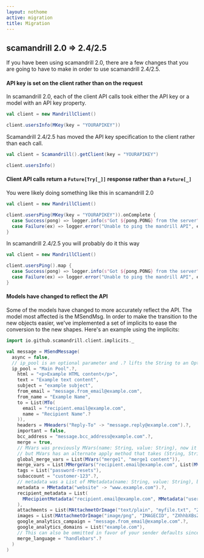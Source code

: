```yaml
---
layout: nothome
active: migration
title: Migration
---
```


## scamandrill 2.0 ⇒ 2.4/2.5

If you have been using scamandrill 2.0, there are a few changes that you are going to have to make in order to use scamandrill 2.4/2.5.

#### API key is set on the client rather than on the request
In scamandrill 2.0, each of the client API calls took either the API key or a model with an API key property.

~~~ scala
val client = new MandrillClient()

client.usersInfo(MKey(key = "YOURAPIKEY"))
~~~

Scamandrill 2.4/2.5 has moved the API key specification to the client rather than each call.

~~~ scala
val client = Scamandrill().getClient(key = "YOURAPIKEY")

client.usersInfo()
~~~

#### Client API calls return a `Future[Try[_]]` response rather than a `Future[_]`

You were likely doing something like this in scamandrill 2.0

~~~ scala
val client = new MandrillClient()

client.usersPing(MKey(key = "YOURAPIKEY")).onComplete {
  case Success(pong) => logger.info(s"Got ${pong.PONG} from the server")
  case Failure(ex) => logger.error("Unable to ping the mandrill API", ex)
}
~~~


In scamandrill 2.4/2.5 you will probably do it this way

~~~ scala
val client = new MandrillClient()

client.usersPing().map {
  case Success(pong) => logger.info(s"Got ${pong.PONG} from the server")
  case Failure(ex) => logger.error("Unable to ping the mandrill API", ex)
}
~~~



#### Models have changed to reflect the API
Some of the models have changed to more accurately reflect the API. The model most affected is the MSendMsg.
In order to make the transition to the new objects easier, we've implemented a set of implicits to ease the conversion to the new shapes.
Here's an example using the implicits:

~~~ scala
import io.github.scamandrill.client.implicits._

val message = MSendMessage(
  async = false,
  // ip_pool is an optional parameter and .? lifts the String to an Option[String]
  ip_pool = "Main Pool".?, 
    html = "<p>Example HTML content</p>",
    text = "Example text content",
    subject = "example subject",
    from_email = "message.from_email@example.com",
    from_name = "Example Name",
    to = List(MTo(
      email = "recipient.email@example.com",
      name = "Recipient Name".?
    )),
    headers = MHeaders("Reply-To" -> "message.reply@example.com").?,
    important = false,
    bcc_address = "message.bcc_address@example.com".?,
    merge = true,
    // MVars was previously MVars(name: String, value: String), now it's MVars(name: String, value: JsValue)
    // but MVars has an alternate apply method that takes (String, String), so usage can be the same.
    global_merge_vars = List(MVars("merge1", "merge1 content")),
    merge_vars = List(MMergeVars("recipient.email@example.com", List(MVars("merge2", "merge2 content")))),
    tags = List("password-resets"),
    subaccount = "customer-123".?,
    // metadata was a List of MMetadata(name: String, value: String), but the API allows for any scalar Json value (boolean, string, number)
    metadata = MMetadata("website" -> "www.example.com").?,
    recipient_metadata = List(
      MRecipientMetadata("recipient.email@example.com", MMetadata("user_id" -> 123456))
    ),
    attachments = List(MAttachmetOrImage("text/plain", "myfile.txt", "ZXhhbXBsZSBmaWxl")),
    images = List(MAttachmetOrImage("image/png", "IMAGECID", "ZXhhbXBsZSBmaWxl")),
    google_analytics_campaign = "message.from_email@example.com".?,
    google_analytics_domains = List("example.com"),
    // This can also be ommitted in favor of your sender defaults since it has a default value of None
    merge_language = "handlebars".?
  )
)
~~~
